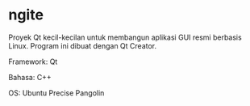 ngite
=====

Proyek Qt kecil-kecilan untuk membangun aplikasi GUI resmi berbasis Linux. Program ini dibuat dengan Qt Creator. 

Framework: Qt

Bahasa: C++

OS: Ubuntu Precise Pangolin
